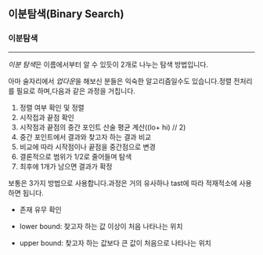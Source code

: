## 이분탐색(Binary Search)

### 이분탐색

----

*이분 탐색*은 이름에서부터 알 수 있듯이 2개로 나누는 탐색 방법입니다.

아마 술자리에서 *업다운*을 해보신 분들은 익숙한 알고리즘일수도 있습니다.정렬 전처리를 필요로 하며,다음과 같은 과정을 거칩니다.

1. 정렬 여부 확인 및 정렬
2. 시작접과 끝점 확인
3. 시작점과 끝점의 중간 포인트 산술 평균 계산((lo+ hi) // 2)
4. 중간 포인트에서 결과와 찾고자 하는 결과 비교
5. 비교에 따라 시작점이나 끝점을 중간점으로 변경
6. 결론적으로 범위가 1/2로 줄어들며 탐색
7. 최후에 1개가 남으면 결과가 확정

보통은 3가지 방법으로 사용합니다.과정은 거의 유사하나 tast에 따라 적재적소에 사용하면 됩니다.

- 존재 유무 확인

- lower bound: 찾고자 하는 값 이상이 처음 나타나는 위치

- upper bound: 찾고자 하는 값보다 큰 값이 처음으로 나타나는 위치

  